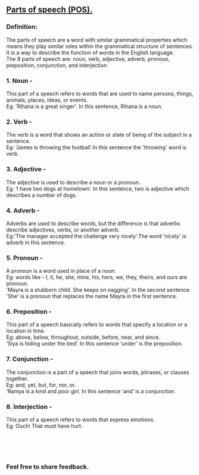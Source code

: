 ## [Parts of speech (POS).](https://prayuja-teli.github.io/Blog/Speech)<br/>    

### Definition:<br/> 
The parts of speech are a word with similar grammatical properties which means they play similar roles within the grammatical structure of sentences.<br/>
It is a way to describe the function of words in the English language.<br/>
The 8 parts of speech are: noun, verb, adjective, adverb, pronoun, preposition, conjunction, and interjection.<br/> 

### 1. Noun - <br/> 
This part of a speech refers to words that are used to name persons, things, animals, places, ideas, or events.<br/>
Eg: 'Rihana is a great singer'. In this sentence, Rihana is a noun.<br/>

### 2. Verb - <br/>    
The verb is a word that shows an action or state of being of the subject in a sentence.<br/>
Eg: 'James is throwing the football'.In this sentence the 'throwing' word is verb.<br/>
### 3. Adjective - <br/>    
The adjective is used to describe a noun or a pronoun.<br/>
Eg: ‘I have two dogs at hometown’. In this sentence, two is adjective which describes a number of dogs.<br/>

### 4. Adverb - <br/>    
Adverbs are used to describe words, but the difference is that adverbs describe adjectives, verbs, or another adverb.<br/>
Eg:'The manager accepted the challenge very nicely'.The word 'nicely' is adverb in this sentence.<br/>

### 5. Pronoun - <br/> 
A pronoun is a word used in place of a noun.<br/>
Eg: words like - I, it, he, she, mine, his, hers, we, they, theirs, and ours are pronoun.<br/>
'Mayra is a stubborn child. She keeps on nagging'. In the second sentence 'She' is a pronoun that replaces the name Mayra in the first sentence.<br/>

### 6. Preposition - <br/>    
This part of a speech basically refers to words that specify a location or a location in time.<br/>
Eg: above, below, throughout, outside, before, near, and since.<br/>
‘Siya is hiding under the bed’. In this sentence ‘under’ is the preposition.<br/>

### 7. Conjunction - <br/>    
The conjunction is a part of a speech that joins words, phrases, or clauses together.<br/>
Eg:  and, yet, but, for, nor, or. <br/>
‘Ramya is a kind and poor girl. In this sentence ‘and’ is a conjunction.<br/>

### 8. Interjection - <br/>    
This part of a speech refers to words that express emotions.<br/>
Eg: Ouch! That must have hurt.<br/><br/><br/><br/><br/>

### Feel free to share feedback.


